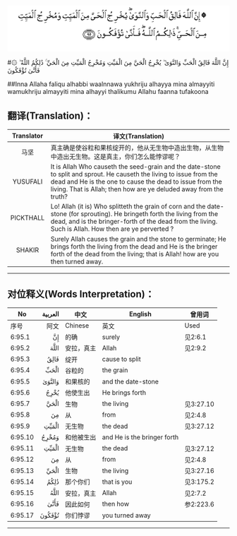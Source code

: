 ![006:095](images/006_095.gif)

#۞ إِنَّ اللَّهَ فَالِقُ الْحَبِّ وَالنَّوَىٰ ۖ يُخْرِجُ الْحَيَّ مِنَ الْمَيِّتِ وَمُخْرِجُ الْمَيِّتِ مِنَ الْحَيِّ ۚ ذَٰلِكُمُ اللَّهُ ۖ فَأَنَّىٰ تُؤْفَكُونَ 

##Inna Allaha faliqu alhabbi waalnnawa yukhriju alhayya mina almayyiti wamukhriju almayyiti mina alhayyi thalikumu Allahu faanna tufakoona 

## 翻译(Translation)：

| Translator | 译文(Translation)                                            |
| :--------: | ------------------------------------------------------------ |
|    马坚    | 真主确是使谷粒和果核绽开的，他从无生物中造出生物，从生物中造出无生物。这是真主，你们怎么能悖谬呢？ |
|  YUSUFALI  | It is Allah Who causeth the seed-grain and the date-stone to split and sprout. He causeth the living to issue from the dead and He is the one to cause the dead to issue from the living. That is Allah; then how are ye deluded away from the truth? |
| PICKTHALL  | Lo! Allah (it is) Who splitteth the grain of corn and the date-stone (for sprouting). He bringeth forth the living from the dead, and is the bringer-forth of the dead from the living. Such is Allah. How then are ye perverted ? |
|   SHAKIR   | Surely Allah causes the grain and the stone to germinate; He brings forth the living from the dead and He is the bringer forth of the dead from the living; that is Allah! how are you then turned away. |

---

## 对位释义(Words Interpretation)：

| No   | العربية | 中文    | English | 曾用词 |
| ---- | ------: | ------- | ------- | ------ |
| 序号 |    阿文 | Chinese | 英文    | Used   |
| 6:95.1  | إِنَّ     | 的确       | surely                      | 见2:6.1   |
| 6:95.2  | اللَّهَ   | 安拉，真主 | Allah                       | 见2:9.2   |
| 6:95.3  | فَالِقُ   | 绽开       | cause to split              |           |
| 6:95.4  | الْحَبِّ   | 谷粒的     | the grain                   |           |
| 6:95.5  | وَالنَّوَىٰ | 和果核的   | and the date-stone          |           |
| 6:95.6  | يُخْرِجُ   | 他使生出   | He brings forth             |           |
| 6:95.7  | الْحَيَّ   | 生物       | the living                  | 见3:27.10 |
| 6:95.8  | مِنَ     | 从         | from                        | 见2:4.8   |
| 6:95.9  | الْمَيِّتِ  | 无生物     | the dead                    | 见3:27.12 |
| 6:95.10 | وَمُخْرِجُ  | 和他被生出 | and He is the bringer forth |           |
| 6:95.11 | الْمَيِّتِ  | 无生物     | the dead                    | 见3:27.12 |
| 6:95.12 | مِنَ     | 从         | from                        | 见2:4.8   |
| 6:95.13 | الْحَيِّ   | 生物       | the living                  | 见3:27.16 |
| 6:95.14 | ذَٰلِكُمُ   | 那个你们   | that is you                 | 见3:175.2 |
| 6:95.15 | اللَّهُ   | 安拉，真主 | Allah                       | 见2:7.2   |
| 6:95.16 | فَأَنَّىٰ   | 因此如何   | then how                    | 参2:223.6 |
| 6:95.17 | تُؤْفَكُونَ | 你们悖谬   | you turned away             |           |

---
